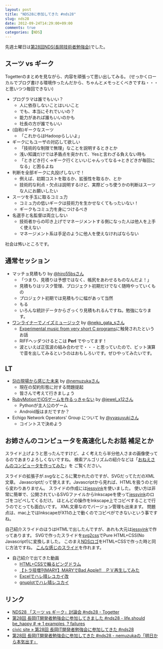 ```yaml
---
layout: post
title: "NDS28に参加してきた #nds28"
slug: nds28
date: 2012-09-24T14:29:00+09:00
comments: true
categories: [NDS]
---
```


先週土曜日は[第28回NDS(長岡技術者勉強会)][nds28]でした。

<!-- more -->

## スーツ vs ギーク

Togetterのまとめを見ながら、内容を頑張って思い出してみる。
(せっかくローカルでブログ書ける環境作ったんだから、ちゃんとメモっとくべきですね・・・と思いつつ毎回できない)

- プログラマは誰でもいい？
    - 人に依存しないことはいいこと
    - でも、本当にそれでいいの？
    - 能力があれば誰もいいのかも
    - 社長の方が誰でもいい
- (自称)ギークなスーツ
    - 「これからはHadoopらしいよ」
- ギークにもユーザの対応して欲しい
    - 「技術的な制限で無理」なことを説明するときとか
    - 浅い知識だけでは矛盾点を突かれて、Yesと言わざる負えない時も
    - 「ときどき行く→ギーク行くといいじゃんってなる→ときどきが毎回になる」と困るよね
- 判断を全部ギークに丸投げしないで！
    - 例えば、初期コストを取るか、拡張性を取るか、とか
    - 技術的な利点・欠点は説明するけど、実際どっち使うかの判断はスーツな人にお願いしたい
- スーツを手玉に取るコミュ力
    - コミュ力の低いギークは技術力を生かせなくてもったいない！
    - ギークもコミュ力を身につけるべき
- 名選手と名監督は両立しない
    - 技術者からの叩き上げでマネージメントする側になった人は他人を上手く使えない
    - マネージメント系は手足のように他人を使えなければならない

社会は怖いところです。

## 通常セッション

- マッチョ見積もり by [@hiro55bsさん](https://twitter.com/hiro55bs)
    - 「つまり、見積りは予想ではなく、帳尻をあわせるものなんだよ！」
    - 見積もりはリスク管理、プロジェクト初期だけでなく随時やっていくもの
    - プロジェクト初期では見積もりに幅があって当然
    - もる
    - いろんな統計データからざっくり見積もれるんですね。勉強になります。
- [ワンライナーでノイズミュージック][nekogata] by [@neko\_gata\_sさん](https://twitter.com/neko_gata_s)
    - [Experimental music from very short C programs](http://www.youtube.com/watch?v=GtQdIYUtAHg)に触発されたというお話
    - RIFFヘッダつけるとこは **Perl** でやってます！
    - 波といえば正弦波の組み合わせで・・・と思っていたので、ビット演算で音を出してみるというのはおもしろいです。ぜひやってみたいです。

## LT

- [SIの現場から感じた未来][nemuzuka] by [@nemuzukaさん](https://twitter.com/nemuzuka)
    - 現在の契約形態に対する問題提起
    - 皆さんで考えて行きましょう
- [RubyMotionでiOSゲームを作るっきゃない][jewel] by [@jewel\_x12さん](https://twitter.com/jewel_x12)
    - Pythonが主人公のゲーム
    - Android版はまだですか？
- Echigo Network Operators' Group について by [@yyasuyukiさん](https://twitter.com/yyasuyuki)
    - コイントスで決めよう

## お姉さんのコンピュータを高速化したお話 補足とか
スライド上げようと思ったんですけど、よく考えたら半分他人さまの画像使ってるのであまりよろしくないですね。
検索アルゴリズムの紹介などは「[おねえさんのコンピュータを作ってみた](http://shogo82148.github.com/blog/2012/09/22/letscount/)」を
ご覧ください。

スライドの拡張子が.svgなところに驚かれたのですが、SVGだってただのXML文章。
Javascriptだって使えます。Javascriptから見れば、HTMLを扱うのと何ら変わりありません。
スライドの作成には[jessyink][]を使いました。
使い方は非常に簡単で、公開されているSVGファイルからInkscapeを使って[jessyink][]のロゴをコピペしてくるだけ。
ほとんどの操作をInkscape上でコピペすることで行うのでとっても面白いです。
XML文章なのでバージョン管理も出来ます。
問題点は、mac上ではInkscapeがX11の上で動くのでコピペができないという事ですね。

自己紹介スライドのほうはHTMLで出したんですが、あれも大元は[jessyink][]で作ってあります。
SVGで作ったスライドを[svg2css][]でPure HTML+CSS(No Javascript!)に変換しました。
このまえ[NDSロゴ](https://dl.dropbox.com/u/15524906/NDS.html)をHTML+CSSで作った時と同じ方法ですね。
[こんな感じのスライド](http://shogo82148.github.com/svg2css/readme-slide/readme.ja.html)を作れます。

- 自己紹介で出てきた動画
    - [HTML+CSSで輪るピングドラム](http://www.nicovideo.jp/watch/sm16524078)
    - [【トラ技増刊MARY】MARYでBad Apple!!　ＰＶ再生してみた](http://www.nicovideo.jp/watch/sm14132423)
    - [Excelでハレ晴レユカイ改](http://www.nicovideo.jp/watch/sm12046921)
    - [gnuplotでハレ晴レユカイ](http://www.nicovideo.jp/watch/sm12002480)

## リンク
- [NDS28 「スーツ vs ギーク」討論会 #nds28 - Togetter][togetter]
- [第28回 長岡IT開発者勉強会に参加してきました #nds28 - life.should be_happy # => 1 examples, ? failures][nekogata]
- [civic site » 第28回 長岡IT開発者勉強会に参加してきた #nds28][civic]
- [第28回 長岡IT開発者勉強会に参加してきた #nds28 - nemuzukaの「明日から本気出す」][nemuzuka]

[nds28]: https://sites.google.com/site/ndssite/no28
[togetter]: http://togetter.com/li/378737
[nekogata]: http://nekogata.hatenablog.com/entry/2012/09/24/030129
[civic]: http://civic.xrea.jp/2012/09/23/nds28/
[jewel]: http://mint.hateblo.jp/entry/2012/09/24/021132
[nemuzuka]: http://nemuzuka.hatenablog.com/entry/2012/09/24/111104
[jessyink]: http://code.google.com/p/jessyink/
[svg2css]: http://shogo82148.github.com/svg2css/index.ja.html
